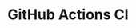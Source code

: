 # GitHub Actions CI




































































































































































































































































































































































































































































































































































































































































































































































































































































































































































































































































































































































































































































































































































































































































































































































































































































































































































































































































































































































































































































































































































